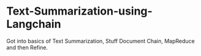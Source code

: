 # Text-Summarization-using-Langchain
Got into basics of Text Summarization, Stuff Document Chain, MapReduce and then Refine.
